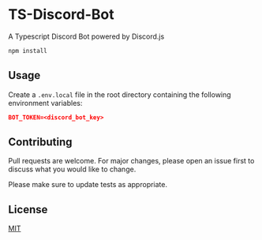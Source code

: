 # TS-Discord-Bot

A Typescript Discord Bot powered by Discord.js

```bash
npm install
```

## Usage

Create a `.env.local` file in the root directory containing the following environment variables:
```JSON
BOT_TOKEN=<discord_bot_key>
```

## Contributing
Pull requests are welcome. For major changes, please open an issue first to discuss what you would like to change.

Please make sure to update tests as appropriate.

## License
[MIT](https://choosealicense.com/licenses/mit/)